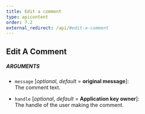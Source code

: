 ```yaml
---
title: Edit a comment
type: apicontent
order: 7.2
external_redirect: /api/#edit-a-comment
---
```


## Edit A Comment

##### ARGUMENTS
* `message` [*optional*, *default* = **original message**]:  
    The comment text.

* `handle` [*optional*, *default* = **Application key owner**]:  
    The handle of the user making the comment.